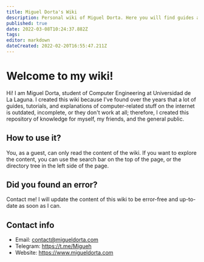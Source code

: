 ```yaml
---
title: Miguel Dorta's Wiki
description: Personal wiki of Miguel Dorta. Here you will find guides and tutorials about computer-related stuff.
published: true
date: 2022-03-08T10:24:37.882Z
tags:
editor: markdown
dateCreated: 2022-02-20T16:55:47.211Z
---
```


# Welcome to my wiki!
Hi! I am Miguel Dorta, student of Computer Engineering at Universidad de La Laguna. I created this wiki because I've found over the years that a lot of guides, tutorials, and explanations of computer-related stuff on the internet is outdated, incomplete, or they don't work at all; therefore, I created this repository of knowledge for myself, my friends, and the general public.

## How to use it?
You, as a guest, can only read the content of the wiki. If you want to explore the content, you can use the search bar on the top of the page, or the directory tree in the left side of the page.

## Did you found an error?
Contact me! I will update the content of this wiki to be error-free and up-to-date as soon as I can.

## Contact info
- Email: contact@migueldorta.com
- Telegram: https://t.me/Migueh
- Website: https://www.migueldorta.com
